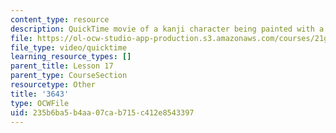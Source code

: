```yaml
---
content_type: resource
description: QuickTime movie of a kanji character being painted with a brush.
file: https://ol-ocw-studio-app-production.s3.amazonaws.com/courses/21g-504-japanese-iv-spring-2009/235b6ba5b4aa07cab715c412e8543397_3643.mov
file_type: video/quicktime
learning_resource_types: []
parent_title: Lesson 17
parent_type: CourseSection
resourcetype: Other
title: '3643'
type: OCWFile
uid: 235b6ba5-b4aa-07ca-b715-c412e8543397
---
```

